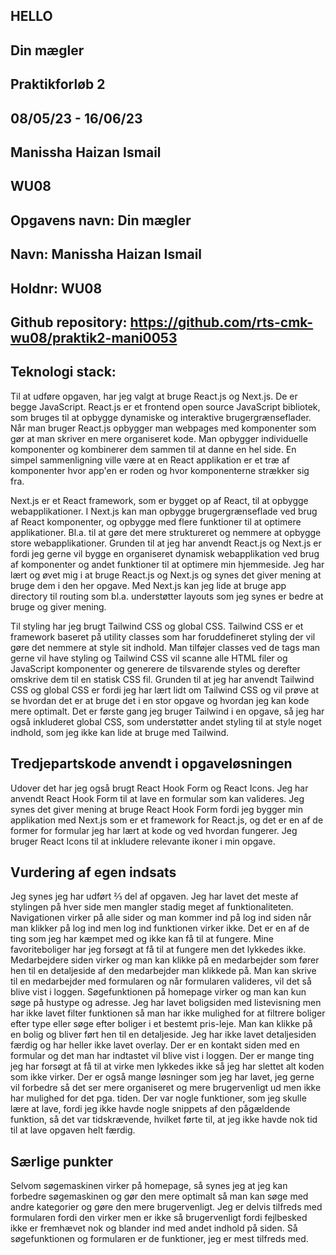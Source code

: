 ## HELLO

## Din mægler
## Praktikforløb 2
## 08/05/23 - 16/06/23
## Manissha Haizan Ismail
## WU08

## Opgavens navn: Din mægler
## Navn: Manissha Haizan Ismail
## Holdnr: WU08
## Github repository: https://github.com/rts-cmk-wu08/praktik2-mani0053


## Teknologi stack:

Til at udføre opgaven, har jeg valgt at bruge React.js og Next.js.  De er begge JavaScript. React.js er et frontend open source JavaScript bibliotek, som bruges til at opbygge dynamiske og interaktive brugergrænseflader. Når man bruger React.js opbygger man webpages med komponenter som gør at man skriver en mere organiseret kode. Man opbygger individuelle komponenter og kombinerer dem sammen til at danne en hel side. En simpel sammenligning ville være at en React applikation er et træ af komponenter hvor app'en er roden og hvor komponenterne strækker sig fra. 

Next.js er et React framework, som er bygget op af React, til at opbygge webapplikationer. I Next.js kan man opbygge brugergrænseflade ved brug af React komponenter, og opbygge med flere funktioner til at optimere applikationer. Bl.a. til at gøre det mere struktureret og nemmere at opbygge store webapplikationer. Grunden til at jeg har anvendt React.js og Next.js er fordi jeg gerne vil bygge en organiseret dynamisk webapplikation ved brug af komponenter og andet funktioner til at optimere min hjemmeside. Jeg har lært og øvet mig i at bruge React.js og Next.js og synes det giver mening at bruge dem i den her opgave. Med Next.js kan jeg lide at bruge app directory til routing som bl.a. understøtter layouts som jeg synes er bedre at bruge og giver mening.  

Til styling har jeg brugt Tailwind CSS og global CSS. Tailwind CSS er et framework baseret på utility classes som har foruddefineret styling der vil gøre det nemmere at style sit indhold. Man tilføjer classes ved de tags man gerne vil have styling og Tailwind CSS vil scanne alle HTML filer og JavaScript komponenter og generere de tilsvarende styles og derefter omskrive dem til en statisk CSS fil. Grunden til at jeg har anvendt Tailwind CSS og global CSS er fordi jeg har lært lidt om Tailwind CSS og vil prøve at se hvordan det er at bruge det i en stor opgave og hvordan jeg kan kode mere optimalt. Det er første gang jeg bruger Tailwind i en opgave, så jeg har også inkluderet global CSS, som understøtter andet styling til at style noget indhold, som jeg ikke kan lide at bruge med Tailwind.

## Tredjepartskode anvendt i opgaveløsningen

Udover det har jeg også brugt React Hook Form og React Icons. Jeg har anvendt React Hook Form til at lave en formular som kan valideres. Jeg synes det giver mening at bruge React Hook Form fordi jeg bygger min applikation med Next.js som er et framework for React.js, og det er en af de former for formular jeg har lært at kode og ved hvordan fungerer. Jeg bruger React Icons til at inkludere relevante ikoner i min opgave. 

## Vurdering af egen indsats

Jeg synes jeg har udført ⅔ del af opgaven. Jeg har lavet det meste af stylingen på hver side men mangler stadig meget af funktionaliteten. Navigationen virker på alle sider og man kommer ind på log ind siden når man klikker på log ind men log ind funktionen virker ikke. Det er en af de ting som jeg har kæmpet med og ikke kan få til at fungere. Mine favoriteboliger har jeg forsøgt at få til at fungere men det lykkedes ikke. Medarbejdere siden virker og man kan klikke på en medarbejder som fører hen til en detaljeside af den medarbejder man klikkede på. Man kan skrive til en medarbejder med formularen og når formularen valideres, vil det så blive vist i loggen. Søgefunktionen på homepage virker og man kan kun søge på hustype og adresse. Jeg har lavet boligsiden med listevisning men har ikke lavet filter funktionen så man har ikke mulighed for at filtrere boliger efter type eller søge efter boliger i et bestemt pris-leje. Man kan klikke på en bolig og bliver ført hen til en detaljeside. Jeg har ikke lavet detaljesiden færdig og har heller ikke lavet overlay. Der er en kontakt siden med en formular og det man har indtastet vil blive vist i loggen. Der er mange ting jeg har forsøgt at få til at virke men lykkedes ikke så jeg har slettet alt koden som ikke virker. Der er også mange løsninger som jeg har lavet, jeg gerne vil forbedre så det ser mere organiseret og mere brugervenligt ud men ikke har mulighed for det pga. tiden. Der var nogle funktioner, som jeg skulle lære at lave, fordi jeg ikke havde nogle snippets af den pågældende funktion, så det var tidskrævende, hvilket førte til, at jeg ikke havde nok tid til at lave opgaven helt færdig.

## Særlige punkter

Selvom søgemaskinen virker på homepage, så synes jeg at jeg kan forbedre søgemaskinen og gør den mere optimalt så man kan søge med andre kategorier og gøre den mere brugervenligt. Jeg er delvis tilfreds med formularen fordi den virker men er ikke så brugervenligt fordi fejlbesked ikke er fremhævet nok og blander ind med andet indhold på siden. Så søgefunktionen og formularen er de funktioner, jeg er mest tilfreds med.

